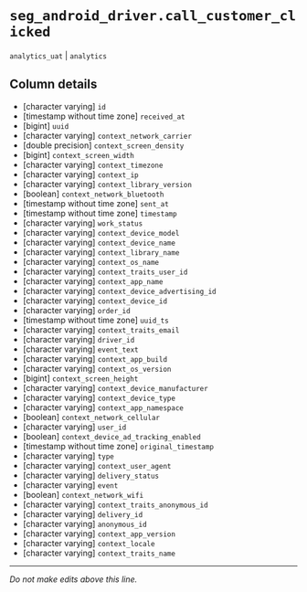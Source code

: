 # `seg_android_driver.call_customer_clicked`
`analytics_uat` | `analytics`

## Column details
* [character varying] `id`
* [timestamp without time zone] `received_at`
* [bigint]    `uuid`
* [character varying] `context_network_carrier`
* [double precision] `context_screen_density`
* [bigint]    `context_screen_width`
* [character varying] `context_timezone`
* [character varying] `context_ip`
* [character varying] `context_library_version`
* [boolean]   `context_network_bluetooth`
* [timestamp without time zone] `sent_at`
* [timestamp without time zone] `timestamp`
* [character varying] `work_status`
* [character varying] `context_device_model`
* [character varying] `context_device_name`
* [character varying] `context_library_name`
* [character varying] `context_os_name`
* [character varying] `context_traits_user_id`
* [character varying] `context_app_name`
* [character varying] `context_device_advertising_id`
* [character varying] `context_device_id`
* [character varying] `order_id`
* [timestamp without time zone] `uuid_ts`
* [character varying] `context_traits_email`
* [character varying] `driver_id`
* [character varying] `event_text`
* [character varying] `context_app_build`
* [character varying] `context_os_version`
* [bigint]    `context_screen_height`
* [character varying] `context_device_manufacturer`
* [character varying] `context_device_type`
* [character varying] `context_app_namespace`
* [boolean]   `context_network_cellular`
* [character varying] `user_id`
* [boolean]   `context_device_ad_tracking_enabled`
* [timestamp without time zone] `original_timestamp`
* [character varying] `type`
* [character varying] `context_user_agent`
* [character varying] `delivery_status`
* [character varying] `event`
* [boolean]   `context_network_wifi`
* [character varying] `context_traits_anonymous_id`
* [character varying] `delivery_id`
* [character varying] `anonymous_id`
* [character varying] `context_app_version`
* [character varying] `context_locale`
* [character varying] `context_traits_name`

-------------------------------------------------------------------------------
*Do not make edits above this line.*

